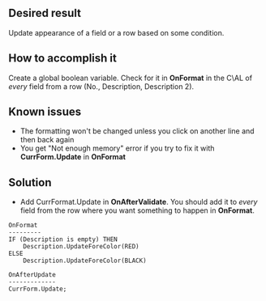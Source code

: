 ## Desired result
Update appearance of a field or a row based on some condition.

## How to accomplish it
Create a global boolean variable. Check for it in **OnFormat** in the C\AL of *every* field from a row (No., Description, Description 2).

## Known issues
* The formatting won't be changed unless you click on another line and then back again
* You get "Not enough memory" error if you try to fix it with **CurrForm.Update** in **OnFormat**

##  Solution
* Add CurrFormat.Update in **OnAfterValidate**. You should add it to *every* field from the row where you want something to happen in **OnFormat**.

```
OnFormat
---------
IF (Description is empty) THEN
	Description.UpdateForeColor(RED)
ELSE
	Description.UpdateForeColor(BLACK)

OnAfterUpdate
-------------
CurrForm.Update;
```

